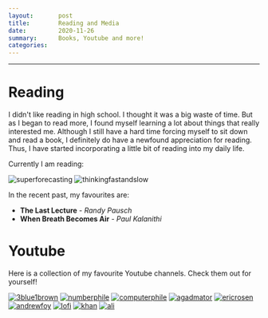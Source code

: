 ```yaml
---
layout:       post
title:        Reading and Media
date:         2020-11-26
summary:      Books, Youtube and more!
categories:   
---
```


---

# Reading

I didn't like reading in high school. I thought it was a big waste of time. But as I began to read more, 
I found myself learning a lot about things that really interested me. 
Although I still have a hard time forcing myself to sit down and read a book, I definitely do have a newfound appreciation for reading. 
Thus, I have started incorporating a little bit of reading into my daily life.

Currently I am reading:
<br> 
<div class="book-post">
<img class="book" src="/images/blog/books/superforecasting.jpg" alt="superforecasting"/>
<img class="book" src="/images/blog/books/thinkingfastandslow.jpg" alt="thinkingfastandslow"/>
</div>

In the recent past, my favourites are:

* **The Last Lecture** - *Randy Pausch*
* **When Breath Becomes Air** - *Paul Kalanithi*

# Youtube

Here is a collection of my favourite Youtube channels. Check them out for yourself!

<section id="youtube-posts">
        <a href="https://www.youtube.com/3blue1brown"><img class="youtube" src="/images/blog/youtube/3blue1brown.jpg" alt="3blue1brown"/></a>
        <a href="https://www.youtube.com/numberphile"><img class="youtube" src="/images/blog/youtube/numberphile.png" alt="numberphile"/></a>
        <a href="https://www.youtube.com/computerphile"><img class="youtube" src="/images/blog/youtube/computerphile.jpg" alt="computerphile"/></a>
        <a href="https://www.youtube.com/user/AGADMATOR"><img class="youtube" src="/images/blog/youtube/agadmator.jpg" alt="agadmator"/></a>
        <a href="https://www.youtube.com/user/RosenChess"><img class="youtube" src="/images/blog/youtube/ericrosen.jpg" alt="ericrosen"/></a>
        <a href="https://www.youtube.com/user/awfguitar"><img class="youtube" src="/images/blog/youtube/andrewfoy.png" alt="andrewfoy"/></a>
        <a href="https://www.youtube.com/watch?v=5qap5aO4i9A"><img class="youtube" src="/images/blog/youtube/lofi2.jpg" alt="lofi"/></a>
        <a href="https://www.youtube.com/khanacademy"><img class="youtube" src="/images/blog/youtube/khan.png" alt="khan"/></a>
        <a href="https://www.youtube.com/channel/UCoOae5nYA7VqaXzerajD0lg"><img class="youtube" src="/images/blog/youtube/ali.jpg" alt="ali"/></a>
</section>


